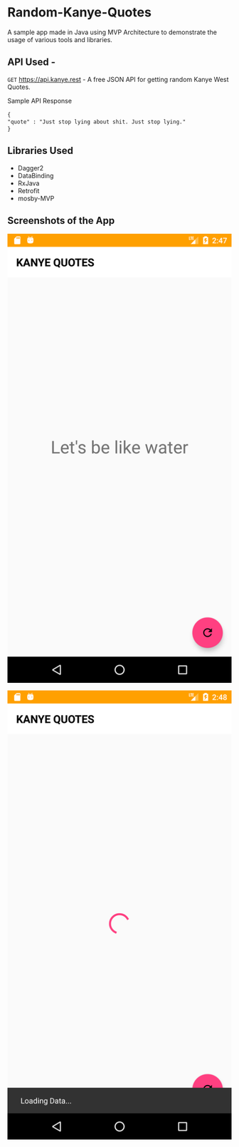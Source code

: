 # Random-Kanye-Quotes   
  
A sample app made in Java using MVP Architecture to demonstrate the usage of various tools and libraries.

## API Used - 

`GET` https://api.kanye.rest - A free JSON API for getting random Kanye West Quotes.  

Sample API Response  
```
{
"quote" : "Just stop lying about shit. Just stop lying."
}
```

## Libraries Used 

- Dagger2
- DataBinding 
- RxJava
- Retrofit
- mosby-MVP


## Screenshots of the App 

![Content View](https://github.com/NandanSatheesh/Random-Kanye-Quotes/blob/master/Screen%201.png)

![Loading View](https://github.com/NandanSatheesh/Random-Kanye-Quotes/blob/master/Screen%202.png)
